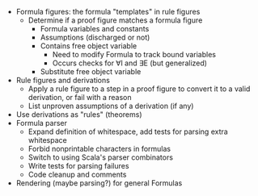 - Formula figures: the formula "templates" in rule figures
    - Determine if a proof figure matches a formula figure
        - Formula variables and constants
        - Assumptions (discharged or not)
        - Contains free object variable
            - Need to modify Formula to track bound variables
            - Occurs checks for ∀I and ∃E (but generalized)
        - Substitute free object variable
- Rule figures and derivations
    - Apply a rule figure to a step in a proof figure to convert it to a
      valid derivation, or fail with a reason
    - List unproven assumptions of a derivation (if any)
- Use derivations as "rules" (theorems)
- Formula parser
    - Expand definition of whitespace, add tests for parsing extra whitespace
    - Forbid nonprintable characters in formulas
    - Switch to using Scala's parser combinators
    - Write tests for parsing failures
    - Code cleanup and comments
- Rendering (maybe parsing?) for general Formulas
